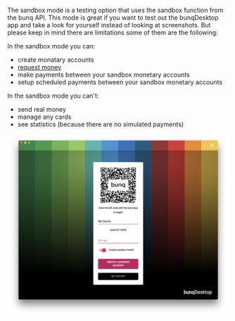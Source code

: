 The sandbox mode is a testing option that uses the sandbox function from the bunq API.
This mode is great if you want to test out the bunqDesktop app and take a look for yourself instead of looking at screenshots. But please keep in mind there are limitations some of them are the following:

In the sandbox mode you can:
- create monatary accounts
- [request money](demo-mode-money.md)
- make payments between your sandbox monetary accounts
- setup scheduled payments between your sandbox monetary accounts

In the sandbox mode you can't:
- send real money
- manage any cards
- see statistics (because there are no simulated payments)

![Screenshot](images/demo-mode-setup/4.png)
